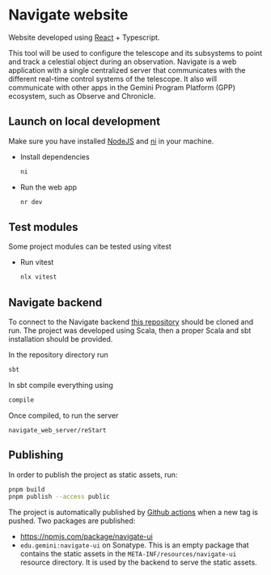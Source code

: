 # Navigate website

Website developed using [React](https://reactjs.org/) + Typescript.

This tool will be used to configure the telescope and its subsystems to point and track a celestial object during an observation. Navigate is a web application with a single centralized server that communicates with the different real-time control systems of the telescope. It also will communicate with other apps in the Gemini Program Platform (GPP) ecosystem, such as Observe and Chronicle.

## Launch on local development

Make sure you have installed [NodeJS](https://nodejs.org/en/) and [ni](https://github.com/antfu/ni) in your machine.

- Install dependencies

  ```bash
  ni
  ```

- Run the web app
  ```bash
  nr dev
  ```

## Test modules

Some project modules can be tested using vitest

- Run vitest
  ```bash
  nlx vitest
  ```

## Navigate backend

To connect to the Navigate backend [this repository](https://github.com/gemini-hlsw/navigate-server) should be cloned and run. The project was developed using Scala, then a proper Scala and sbt installation should be provided.

In the repository directory run

```bash
sbt
```

In sbt compile everything using

```bash
compile
```

Once compiled, to run the server

```
navigate_web_server/reStart
```

## Publishing

In order to publish the project as static assets, run:

```bash
pnpm build
pnpm publish --access public
```

The project is automatically published by [Github actions](./.github/workflows/node.js.yml) when a new tag is pushed. Two packages are published:

- https://npmjs.com/package/navigate-ui
- `edu.gemini:navigate-ui` on Sonatype. This is an empty package that contains the static assets in the `META-INF/resources/navigate-ui` resource directory. It is used by the backend to serve the static assets.
